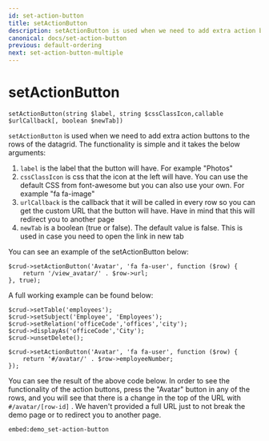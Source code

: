 ```yaml
---
id: set-action-button
title: setActionButton
description: setActionButton is used when we need to add extra action buttons to the rows of the datagrid.  
canonical: docs/set-action-button
previous: default-ordering
next: set-action-button-multiple
---
```


# setActionButton

<pre><code class="language-php">setActionButton(string $label, string $cssClassIcon,callable $urlCallback[, boolean $newTab])</code></pre>
<code>setActionButton</code> is used when we need to add extra action buttons to the rows of the datagrid. The functionality is simple and it takes the below arguments:
<ol>
	<li><code>label</code> is the label that the button will have. For example "Photos"</li>
	<li><code>cssClassIcon</code> is css that the icon at the left will have. You can use the default CSS from font-awesome but you can also use your own. For example "fa fa-image"</li>
	<li><code>urlCallback</code> is the callback that it will be called in every row so you can get the custom URL that the button will have. Have in mind that this will redirect you to another page</li>
	<li><code>newTab</code> is a boolean (true or false). The default value is false. This is used in case you need to open the link in new tab</li>
</ol>

You can see an example of the setActionButton below:

<pre><code class="language-php">$crud->setActionButton('Avatar', 'fa fa-user', function ($row) {
    return '/view_avatar/' . $row->url;
}, true);</code></pre>

A full working example can be found below:

<pre><code class="language-php">$crud->setTable('employees');
$crud->setSubject('Employee', 'Employees');
$crud->setRelation('officeCode','offices','city');
$crud->displayAs('officeCode','City');
$crud->unsetDelete();

$crud->setActionButton('Avatar', 'fa fa-user', function ($row) {
    return '#/avatar/' . $row->employeeNumber;
});</code></pre>

You can see the result of the above code below. In order to see the functionality of the action buttons, press the 
"Avatar" button in any of the rows, and you will see that there is a change in the top of the URL with 
`#/avatar/[row-id]` . We haven't provided a full URL just to not break the demo page or to redirect you to another page.

`embed:demo_set-action-button`
